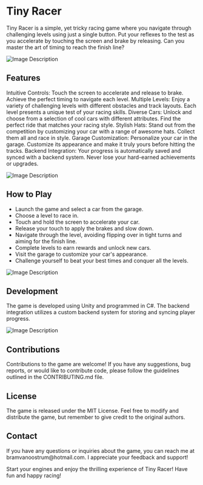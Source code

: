 <h1>Tiny Racer</h1>
Tiny Racer is a simple, yet tricky racing game where you navigate through challenging levels using just a single button. Put your reflexes to the test as you accelerate by touching the screen and brake by releasing. Can you master the art of timing to reach the finish line?

![Image Description](https://i.imgur.com/eXxjlcN.png)

<h2>Features</h2>
Intuitive Controls: Touch the screen to accelerate and release to brake. Achieve the perfect timing to navigate each level.
Multiple Levels: Enjoy a variety of challenging levels with different obstacles and track layouts. Each level presents a unique test of your racing skills.
Diverse Cars: Unlock and choose from a selection of cool cars with different attributes. Find the perfect ride that matches your racing style.
Stylish Hats: Stand out from the competition by customizing your car with a range of awesome hats. Collect them all and race in style.
Garage Customization: Personalize your car in the garage. Customize its appearance and make it truly yours before hitting the tracks.
Backend Integration: Your progress is automatically saved and synced with a backend system. Never lose your hard-earned achievements or upgrades.

![Image Description](https://i.imgur.com/RQsCN47.png)

<h2>How to Play</h2>

* Launch the game and select a car from the garage.
* Choose a level to race in.
* Touch and hold the screen to accelerate your car.
* Release your touch to apply the brakes and slow down.
* Navigate through the level, avoiding flipping over in tight turns and aiming for the finish line.
* Complete levels to earn rewards and unlock new cars.
* Visit the garage to customize your car's appearance.
* Challenge yourself to beat your best times and conquer all the levels.

![Image Description](https://i.imgur.com/f8VJIHt.png)

<h2>Development</h2>
The game is developed using Unity and programmed in C#. The backend integration utilizes a custom backend system for storing and syncing player progress.

![Image Description](https://i.imgur.com/pLvXZWP.png)

<h2>Contributions</h2>
Contributions to the game are welcome! If you have any suggestions, bug reports, or would like to contribute code, please follow the guidelines outlined in the CONTRIBUTING.md file.

<h2>License</h2>
The game is released under the MIT License. Feel free to modify and distribute the game, but remember to give credit to the original authors.

<h2>Contact</h2>
If you have any questions or inquiries about the game, you can reach me at bramvanoostrum@hotmail.com. I appreciate your feedback and support!

Start your engines and enjoy the thrilling experience of Tiny Racer! Have fun and happy racing!
